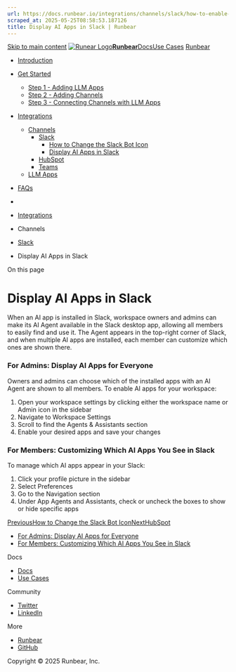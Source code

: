 ```yaml
---
url: https://docs.runbear.io/integrations/channels/slack/how-to-enable-slack-ai-agent
scraped_at: 2025-05-25T08:58:53.187126
title: Display AI Apps in Slack | Runbear
---
```


[Skip to main content](https://docs.runbear.io/integrations/channels/slack/how-to-enable-slack-ai-agent#__docusaurus_skipToContent_fallback)
[![Runear Logo](https://docs.runbear.io/img/logo.svg)**Runbear**](https://docs.runbear.io/)[Docs](https://docs.runbear.io/)[Use Cases](https://docs.runbear.io/use-cases)
[Runbear](https://runbear.io)
  * [Introduction](https://docs.runbear.io/)
  * [Get Started](https://docs.runbear.io/get-started)
    * [Step 1 - Adding LLM Apps](https://docs.runbear.io/get-started/app)
    * [Step 2 - Adding Channels](https://docs.runbear.io/get-started/channel)
    * [Step 3 - Connecting Channels with LLM Apps](https://docs.runbear.io/get-started/connection)
  * [Integrations](https://docs.runbear.io/integrations)
    * [Channels](https://docs.runbear.io/integrations/channels/slack/how-to-enable-slack-ai-agent)
      * [Slack](https://docs.runbear.io/integrations/channels/slack/)
        * [How to Change the Slack Bot Icon](https://docs.runbear.io/integrations/channels/slack/how-to-change-slack-bot-icon)
        * [Display AI Apps in Slack](https://docs.runbear.io/integrations/channels/slack/how-to-enable-slack-ai-agent)
      * [HubSpot](https://docs.runbear.io/integrations/channels/hubspot/)
      * [Teams](https://docs.runbear.io/integrations/channels/teams/)
    * [LLM Apps](https://docs.runbear.io/integrations/channels/slack/how-to-enable-slack-ai-agent)
  * [FAQs](https://docs.runbear.io/faq)


  * [](https://docs.runbear.io/)
  * [Integrations](https://docs.runbear.io/integrations)
  * Channels
  * [Slack](https://docs.runbear.io/integrations/channels/slack/)
  * Display AI Apps in Slack


On this page
# Display AI Apps in Slack
When an AI app is installed in Slack, workspace owners and admins can make its AI Agent available in the Slack desktop app, allowing all members to easily find and use it. The Agent appears in the top-right corner of Slack, and when multiple AI apps are installed, each member can customize which ones are shown there.
### For Admins: Display AI Apps for Everyone[​](https://docs.runbear.io/integrations/channels/slack/how-to-enable-slack-ai-agent#for-admins-display-ai-apps-for-everyone "Direct link to For Admins: Display AI Apps for Everyone")
Owners and admins can choose which of the installed apps with an AI Agent are shown to all members.
To enable AI apps for your workspace:
  1. Open your workspace settings by clicking either the workspace name or Admin icon in the sidebar
  2. Navigate to Workspace Settings
  3. Scroll to find the Agents & Assistants section
  4. Enable your desired apps and save your changes


### For Members: Customizing Which AI Apps You See in Slack[​](https://docs.runbear.io/integrations/channels/slack/how-to-enable-slack-ai-agent#for-members-customizing-which-ai-apps-you-see-in-slack "Direct link to For Members: Customizing Which AI Apps You See in Slack")
To manage which AI apps appear in your Slack:
  1. Click your profile picture in the sidebar
  2. Select Preferences
  3. Go to the Navigation section
  4. Under App Agents and Assistants, check or uncheck the boxes to show or hide specific apps


[PreviousHow to Change the Slack Bot Icon](https://docs.runbear.io/integrations/channels/slack/how-to-change-slack-bot-icon)[NextHubSpot](https://docs.runbear.io/integrations/channels/hubspot/)
  * [For Admins: Display AI Apps for Everyone](https://docs.runbear.io/integrations/channels/slack/how-to-enable-slack-ai-agent#for-admins-display-ai-apps-for-everyone)
  * [For Members: Customizing Which AI Apps You See in Slack](https://docs.runbear.io/integrations/channels/slack/how-to-enable-slack-ai-agent#for-members-customizing-which-ai-apps-you-see-in-slack)


Docs
  * [Docs](https://docs.runbear.io/)
  * [Use Cases](https://docs.runbear.io/use-cases)


Community
  * [Twitter](https://twitter.com/runbear_io)
  * [LinkedIn](https://www.linkedin.com/company/runbear)


More
  * [Runbear](https://runbear.io)
  * [GitHub](https://github.com/runbear-io/plugbear-python-sdk)


Copyright © 2025 Runbear, Inc.

